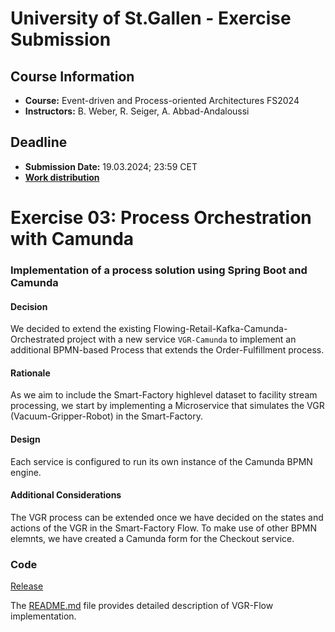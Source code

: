 # University of St.Gallen - Exercise Submission

## Course Information

- **Course:** Event-driven and Process-oriented Architectures FS2024
- **Instructors:** B. Weber, R. Seiger, A. Abbad-Andaloussi

## Deadline

- **Submission Date:** 19.03.2024; 23:59 CET
- **[Work distribution](https://github.com/luetzyas/edpo-ss24-drop-shipping-a1-gr4/blob/master/docs/submissions/change_log.md)**

# Exercise 03: Process Orchestration with Camunda


### Implementation of a process solution using Spring Boot and Camunda

#### Decision
We decided to extend the existing Flowing-Retail-Kafka-Camunda-Orchestrated project with a new service `VGR-Camunda` to implement an additional BPMN-based Process that extends the Order-Fulfillment process.


#### Rationale
As we aim to include the Smart-Factory highlevel dataset to facility stream processing, we start by implementing a Microservice that simulates the VGR (Vacuum-Gripper-Robot) in the Smart-Factory.


#### Design
Each service is configured to run its own instance of the Camunda BPMN engine.

#### Additional Considerations
The VGR process can be extended once we have decided on the states and actions of the VGR in the Smart-Factory Flow.
To make use of other BPMN elemnts, we have created a Camunda form for the Checkout service.

### Code
[Release](https://github.com/luetzyas/edpo-ss24-drop-shipping-a1-gr4/releases/tag/EDPO_A1_E3_4)

The [README.md](https://github.com/luetzyas/edpo-ss24-drop-shipping-a1-gr4/blob/master/kafka/java/vgr-camunda/README.md) file provides detailed description of VGR-Flow implementation.




